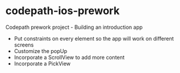 # codepath-ios-prework
Codepath prework project - Building an introduction app

- Put constraints on every element so the app will work on different screens 
- Customize the popUp
- Incorporate a ScrollView to add more content
- Incorporate a PickView 
